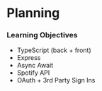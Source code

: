 # Planning

### Learning Objectives
- TypeScript (back + front)
- Express
- Async Await
- Spotify API
- OAuth + 3rd Party Sign Ins